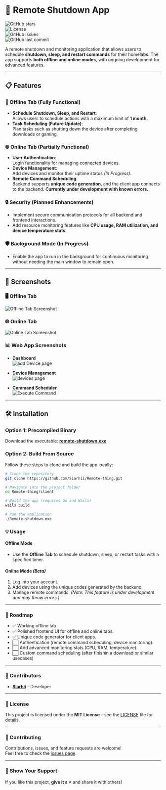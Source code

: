 # 🚀 Remote Shutdown App

![GitHub stars](https://img.shields.io/github/stars/Siarhii/Remote-thing?style=social)  
![License](https://img.shields.io/github/license/Siarhii/Remote-thing)  
![GitHub issues](https://img.shields.io/github/issues/Siarhii/Remote-thing)  
![GitHub last commit](https://img.shields.io/github/last-commit/Siarhii/Remote-thing)

A remote shutdown and monitoring application that allows users to schedule **shutdown, sleep, and restart commands** for their homelabs. The app supports **both offline and online modes**, with ongoing development for advanced features.

---

## 📋 Features

### 🔌 Offline Tab (Fully Functional)

- **Schedule Shutdown, Sleep, and Restart**:  
  Allows users to schedule actions with a maximum limit of **1 month**.
- **Task Scheduling (Future Update)**:  
  Plan tasks such as shutting down the device after completing downloads or gaming.

### 🌐 Online Tab (Partially Functional)

- **User Authentication**:  
  Login functionality for managing connected devices.
- **Device Management**:  
  Add devices and monitor their uptime status _(In Progress)_.
- **Remote Command Scheduling**:  
  Backend supports **unique code generation**, and the client app connects to the backend. **Currently under development with known errors.**

### 🔒 Security (Planned Enhancements)

- Implement secure communication protocols for all backend and frontend interactions.
- Add resource monitoring features like **CPU usage, RAM utilization, and device temperature stats**.

### 🛡️ Background Mode (In Progress)

- Enable the app to run in the background for continuous monitoring without needing the main window to remain open.

---

## 🎨 Screenshots

### 🖥️ Offline Tab

![Offline Tab Screenshot](SS/offline.png)

### 🌐 Online Tab

![Online Tab Screenshot](SS/online.png)

### 📊 Web App Screenshots

- **Dashboard**  
  ![add Device page](SS/addDevice.png)

- **Device Management**  
  ![devices page](SS/devicesPage.png)

- **Command Scheduler**  
  ![Execute Command](SS/executeCommand.png)

---

## 🛠️ Installation

### Option 1: Precompiled Binary

Download the executable: **[remote-shutdown.exe](./remote-shutdown.exe)**

### Option 2: Build From Source

Follow these steps to clone and build the app locally:

```bash
# Clone the repository
git clone https://github.com/Siarhii/Remote-thing.git

# Navigate into the project folder
cd Remote-thing/client

# Build the app (requires Go and Wails)
wails build

# Run the application
./Remote-shutdown.exe
```

### 💡 Usage

#### Offline Mode

- Use the **Offline Tab** to schedule shutdown, sleep, or restart tasks with a specified timer.

#### Online Mode _(Beta)_

1. Log into your account.
2. Add devices using the unique codes generated by the backend.
3. Manage remote commands. _(Note: This feature is under development and may throw errors.)_

---

### 🚧 Roadmap

- ✅ Working offline tab
- ✅ Polished frontend UI for offline and online tabs.
- ✅ Unique code generator for client apps.
- ⬜ Authentication (remote command scheduling, device monitoring).
- ⬜ Add advanced monitoring stats (CPU, RAM, temperature).
- ⬜ Custom command scheduling (after finishin a download or similar usecases)

---

### 👥 Contributors

- **[Siarhii](https://github.com/Siarhii)** - Developer

---

### 📜 License

This project is licensed under the **MIT License** - see the [LICENSE](LICENSE) file for details.

---

### 🤝 Contributing

Contributions, issues, and feature requests are welcome!  
Feel free to check the [issues page](https://github.com/Siarhii/Remote-thing/issues).

---

### 🌟 Show Your Support

If you like this project, **give it a ⭐️** and share it with others!
